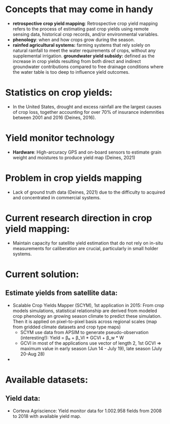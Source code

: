 # Concepts that may come in handy
* **retrospective crop yield mapping**: Retrospective crop yield mapping refers to the process of estimating past crop yields using remote sensing data, historical crop records, and/or environmental variables.
* **phenology**: when and how crops grow during the season.
* **rainfed agricultural systems:** farming systems that rely solely on natural rainfall to meet the water requirements of crops, without any supplemental irrigation.
  **groundwater yield subsidy:** defined as the increase in crop yields resulting from both direct and indirect groundwater contributions compared to free drainage conditions where the water table is too deep to influence yield outcomes.
# Statistics on crop yields:
* In the United States, drought and excess rainfall are the largest causes of crop loss, together accounting for over 70% of insurance indemnities between 2001 and 2016 (Deines, 2016).
# Yield monitor technology
* **Hardware**: High-arcuracy GPS and on-board sensors to estimate grain weight and moistures to produce yield map (Deines, 2021)
# Problem in crop yields mapping
* Lack of ground truth data (Deines, 2021) due to the difficulty to acquired and concentrated in commercial systems.
# Current research direction in crop yield mapping:
* Maintain capacity for satellite yield estimation that do not rely on in-situ measurements for caliberation are crucial, particularly in small holder systems.
# Current solution:
## Estimate yields from satellite data:
* Scalable Crop Yields Mapper (SCYM), 1st application in 2015: From crop models simulations, statistical relationship are derived from modeled crop phenology an growing season climate to predict these simulation. Then it is applied on pixel-to-pixel basis across regional scales (map from gridded climate datasets and crop type maps)
    * SCYM use data from APSIM to generate pseudo-observation (interesting!):
      Yield = β₀ + β_VI * GCVI + β_w * W
    * GCVI in most of the applications use vector of length 2, 1st GCVI => maximum value in early season (Jun 14 - July 19), late season (July 20-Aug 28)
* 
# Available datasets:
## Yield data:
- Corteva Agriscience: Yield monitor data for 1.002.958 fields from 2008 to 2018 with available yield map.
